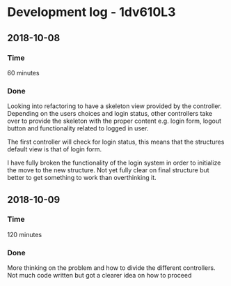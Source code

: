 # Development log - 1dv610L3
## 2018-10-08
### Time
 60 minutes
### Done
Looking into refactoring to have a skeleton view provided by the controller. Depending on the users choices and login status, other controllers take over to provide the skeleton with the proper content e.g. login form, logout button and functionality related to logged in user. 

The first controller will check for login status, this means that the structures default view is that of login form.

I have fully broken the functionality of the login system in order to initialize the move to the new structure. Not yet fully clear on final structure but better to get something to work than overthinking it.

## 2018-10-09
### Time
120 minutes
### Done
More thinking on the problem and how to divide the different controllers. Not much code written but got a clearer idea on how to proceed  
<!--stackedit_data:
eyJoaXN0b3J5IjpbLTM0MjE2MjMzXX0=
-->
